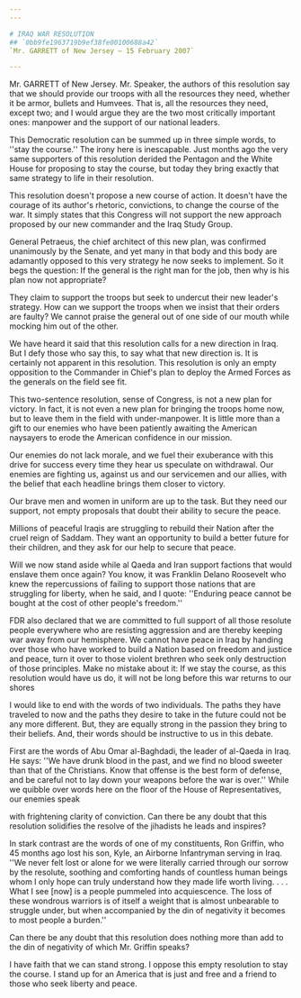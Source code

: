 ```yaml
---
---

# IRAQ WAR RESOLUTION
## `0bb9fe1963719b9ef38fe00100688a42`
`Mr. GARRETT of New Jersey — 15 February 2007`

---
```



Mr. GARRETT of New Jersey. Mr. Speaker, the authors of this 
resolution say that we should provide our troops with all the resources 
they need, whether it be armor, bullets and Humvees. That is, all the 
resources they need, except two; and I would argue they are the two 
most critically important ones: manpower and the support of our 
national leaders.

This Democratic resolution can be summed up in three simple words, to 
''stay the course.'' The irony here is inescapable. Just months ago the 
very same supporters of this resolution derided the Pentagon and the 
White House for proposing to stay the course, but today they bring 
exactly that same strategy to life in their resolution.

This resolution doesn't propose a new course of action. It doesn't 
have the courage of its author's rhetoric, convictions, to change the 
course of the war. It simply states that this Congress will not support 
the new approach proposed by our new commander and the Iraq Study 
Group.

General Petraeus, the chief architect of this new plan, was confirmed 
unanimously by the Senate, and yet many in that body and this body are 
adamantly opposed to this very strategy he now seeks to implement. So 
it begs the question: If the general is the right man for the job, then 
why is his plan now not appropriate?

They claim to support the troops but seek to undercut their new 
leader's strategy. How can we support the troops when we insist that 
their orders are faulty? We cannot praise the general out of one side 
of our mouth while mocking him out of the other.

We have heard it said that this resolution calls for a new direction 
in Iraq. But I defy those who say this, to say what that new direction 
is. It is certainly not apparent in this resolution. This resolution is 
only an empty opposition to the Commander in Chief's plan to deploy the 
Armed Forces as the generals on the field see fit.

This two-sentence resolution, sense of Congress, is not a new plan 
for victory. In fact, it is not even a new plan for bringing the troops 
home now, but to leave them in the field with under-manpower. It is 
little more than a gift to our enemies who have been patiently awaiting 
the American naysayers to erode the American confidence in our mission.

Our enemies do not lack morale, and we fuel their exuberance with 
this drive for success every time they hear us speculate on withdrawal. 
Our enemies are fighting us, against us and our servicemen and our 
allies, with the belief that each headline brings them closer to 
victory.

Our brave men and women in uniform are up to the task. But they need 
our support, not empty proposals that doubt their ability to secure the 
peace.

Millions of peaceful Iraqis are struggling to rebuild their Nation 
after the cruel reign of Saddam. They want an opportunity to build a 
better future for their children, and they ask for our help to secure 
that peace.

Will we now stand aside while al Qaeda and Iran support factions that 
would enslave them once again? You know, it was Franklin Delano 
Roosevelt who knew the repercussions of failing to support those 
nations that are struggling for liberty, when he said, and I quote: 
''Enduring peace cannot be bought at the cost of other people's 
freedom.''

FDR also declared that we are committed to full support of all those 
resolute people everywhere who are resisting aggression and are thereby 
keeping war away from our hemisphere. We cannot have peace in Iraq by 
handing over those who have worked to build a Nation based on freedom 
and justice and peace, turn it over to those violent brethren who seek 
only destruction of those principles. Make no mistake about it: If we 
stay the course, as this resolution would have us do, it will not be 
long before this war returns to our shores

I would like to end with the words of two individuals. The paths they 
have traveled to now and the paths they desire to take in the future 
could not be any more different. But, they are equally strong in the 
passion they bring to their beliefs. And, their words should be 
instructive to us in this debate.

First are the words of Abu Omar al-Baghdadi, the leader of al-Qaeda 
in Iraq. He says: ''We have drunk blood in the past, and we find no 
blood sweeter than that of the Christians. Know that offense is the 
best form of defense, and be careful not to lay down your weapons 
before the war is over.'' While we quibble over words here on the floor 
of the House of Representatives, our enemies speak


with frightening clarity of conviction. Can there be any doubt that 
this resolution solidifies the resolve of the jihadists he leads and 
inspires?

In stark contrast are the words of one of my constituents, Ron 
Griffin, who 45 months ago lost his son, Kyle, an Airborne Infantryman 
serving in Iraq. ''We never felt lost or alone for we were literally 
carried through our sorrow by the resolute, soothing and comforting 
hands of countless human beings whom I only hope can truly understand 
how they made life worth living. . . . What I see [now] is a people 
pummeled into acquiescence. The loss of these wondrous warriors is of 
itself a weight that is almost unbearable to struggle under, but when 
accompanied by the din of negativity it becomes to most people a 
burden.''

Can there be any doubt that this resolution does nothing more than 
add to the din of negativity of which Mr. Griffin speaks?

I have faith that we can stand strong. I oppose this empty resolution 
to stay the course. I stand up for an America that is just and free and 
a friend to those who seek liberty and peace.

